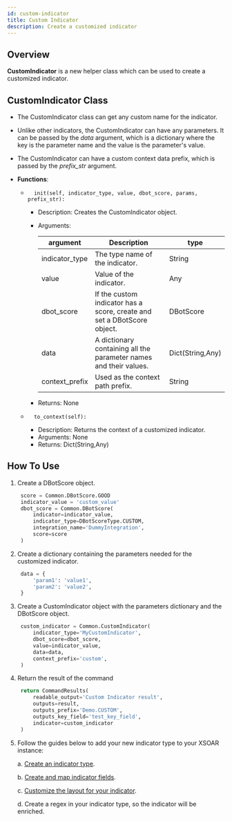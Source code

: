 ```yaml
---
id: custom-indicator
title: Custom Indicator
description: Create a customized indicator
---
```


## Overview
**CustomIndicator** is a new helper class which can be used to create a customized indicator.
## CustomIndicator Class

* The CustomIndicator class can get any custom name for the indicator.
* Unlike other indicators, the CustomIndicator can have any parameters. It can be passed by the *data* argument, which is a dictionary where the key is the parameter name and the value is the parameter's value.
* The CustomIndicator can have a custom context data prefix, which is passed by the *prefix_str* argument.
  
* **Functions**:
    
    *       init(self, indicator_type, value, dbot_score, params, prefix_str):
        * Description: Creates the CustomIndicator object.
        * Arguments:
          
            | argument | Description| type|
            | --- | --- | ---|
            | indicator_type | The type name of the indicator.| String
            | value | Value of the indicator. | Any
            | dbot_score | If the custom indicator has a score,  create and set a DBotScore object.| DBotScore
            | data | A dictionary containing all the parameter names and their values.| Dict(String,Any)
            | context_prefix | Used as the context path prefix.| String
        * Returns: None
    
    *       to_context(self):
        * Description: Returns the context of a customized indicator.
        * Arguments: None
        * Returns: Dict(String,Any)
    
## How To Use
1. Create a DBotScore object.
   ```python
    score = Common.DBotScore.GOOD
    indicator_value = 'custom_value'
    dbot_score = Common.DBotScore(
        indicator=indicator_value,
        indicator_type=DBotScoreType.CUSTOM,
        integration_name='DummyIntegration',
        score=score
    )
2. Create a dictionary containing the parameters needed for the customized indicator.
   ```python    
    data = {
        'param1': 'value1',
        'param2': 'value2',
    }
3. Create a CustomIndicator object with the parameters dictionary and the DBotScore object.
   ```python
    custom_indicator = Common.CustomIndicator(
        indicator_type='MyCustomIndicator',
        dbot_score=dbot_score,
        value=indicator_value,
        data=data,
        context_prefix='custom',
    )
4. Return the result of the command
   ```python
    return CommandResults(
        readable_output='Custom Indicator result',
        outputs=result,
        outputs_prefix='Demo.CUSTOM',
        outputs_key_field='test_key_field',
        indicator=custom_indicator
    )

5. Follow the guides below to add your new indicator type to your XSOAR instance:
   
    a.  [Create an indicator type](https://docs-cortex.paloaltonetworks.com/r/Cortex-XSOAR/8/Cortex-XSOAR-Administrator-Guide/Create-an-Indicator-Type).
    
    b. [Create and map indicator fields](https://docs-cortex.paloaltonetworks.com/r/Cortex-XSOAR/8/Cortex-XSOAR-Administrator-Guide/Create-a-Custom-Indicator-Field).
    
    c. [Customize the layout for your indicator](https://docs-cortex.paloaltonetworks.com/r/Cortex-XSOAR/8/Cortex-XSOAR-Administrator-Guide/Customize-an-Indicator-Type-Layout).
    
    d. Create a regex in your indicator type, so the indicator will be enriched.
